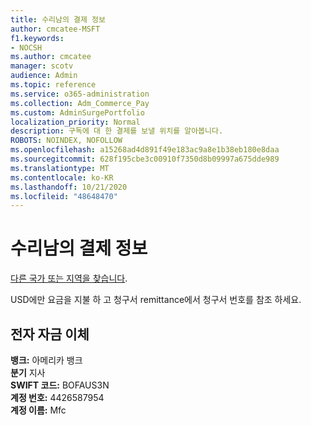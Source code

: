 ```yaml
---
title: 수리남의 결제 정보
author: cmcatee-MSFT
f1.keywords:
- NOCSH
ms.author: cmcatee
manager: scotv
audience: Admin
ms.topic: reference
ms.service: o365-administration
ms.collection: Adm_Commerce_Pay
ms.custom: AdminSurgePortfolio
localization_priority: Normal
description: 구독에 대 한 결제를 보낼 위치를 알아봅니다.
ROBOTS: NOINDEX, NOFOLLOW
ms.openlocfilehash: a15268ad4d891f49e183ac9a8e1b38eb180e8daa
ms.sourcegitcommit: 628f195cbe3c00910f7350d8b09997a675dde989
ms.translationtype: MT
ms.contentlocale: ko-KR
ms.lasthandoff: 10/21/2020
ms.locfileid: "48648470"
---
```

# <a name="payment-information-for-suriname"></a>수리남의 결제 정보

[다른 국가 또는 지역을 찾습니다](../billing-and-payments/pay-for-your-subscription.md).

USD에만 요금을 지불 하 고 청구서 remittance에서 청구서 번호를 참조 하세요.

## <a name="electronic-funds-transfer"></a>전자 자금 이체

**뱅크:** 아메리카 뱅크  
**분기** 지사  
**SWIFT 코드:** BOFAUS3N  
**계정 번호:** 4426587954  
**계정 이름:** Mfc  
